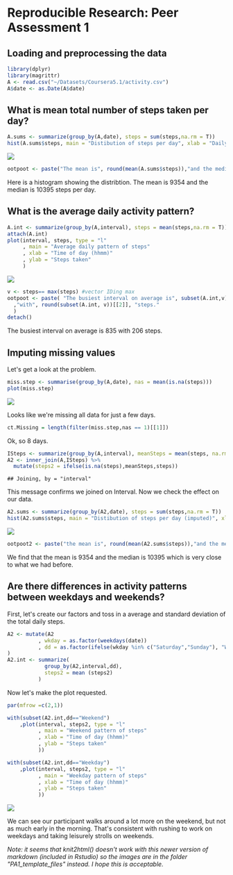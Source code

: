 # Reproducible Research: Peer Assessment 1


## Loading and preprocessing the data

```r
library(dplyr)
library(magrittr)
A <- read.csv("~/Datasets/Coursera5.1/activity.csv")
A$date <- as.Date(A$date)
```



## What is mean total number of steps taken per day?

```r
A.sums <- summarize(group_by(A,date), steps = sum(steps,na.rm = T))
hist(A.sums$steps, main = "Distibution of steps per day", xlab = "Daily Total Steps", ylab = "Frequency")
```

![](PA1_template_files/figure-html/unnamed-chunk-2-1.png)<!-- -->

```r
ootpoot <- paste("The mean is", round(mean(A.sums$steps)),"and the median is", median(A.sums$steps))
```
Here is a histogram showing the distribtion. The mean is 9354 and the median is 10395 steps per day.


## What is the average daily activity pattern?

```r
A.int <- summarize(group_by(A,interval), steps = mean(steps,na.rm = T))
attach(A.int)
plot(interval, steps, type = "l"
     , main = "Average daily pattern of steps"
     , xlab = "Time of day (hhmm)"
     , ylab = "Steps taken"
     )
```

![](PA1_template_files/figure-html/unnamed-chunk-3-1.png)<!-- -->

```r
v <- steps== max(steps) #vector IDing max
ootpoot <- paste( "The busiest interval on average is", subset(A.int,v)[[1]]
  ,"with", round(subset(A.int, v))[[2]], "steps."
  )
detach()
```

The busiest interval on average is 835 with 206 steps.


## Imputing missing values
Let's get a look at the problem.

```r
miss.step <- summarise(group_by(A,date), nas = mean(is.na(steps)))
plot(miss.step)
```

![](PA1_template_files/figure-html/unnamed-chunk-4-1.png)<!-- -->

Looks like we're missing all data for just a few days.


```r
ct.Missing = length(filter(miss.step,nas == 1)[[1]])
```

Ok, so 8 days.


```r
ISteps <- summarize(group_by(A,interval), meanSteps = mean(steps, na.rm = T))
A2 <- inner_join(A,ISteps) %>% 
  mutate(steps2 = ifelse(is.na(steps),meanSteps,steps))
```

```
## Joining, by = "interval"
```

This message confirms we joined on Interval. Now we check the effect on our data.


```r
A2.sums <- summarize(group_by(A2,date), steps = sum(steps,na.rm = T))
hist(A2.sums$steps, main = "Distibution of steps per day (imputed)", xlab = "Daily Total Steps", ylab = "Frequency")
```

![](PA1_template_files/figure-html/unnamed-chunk-7-1.png)<!-- -->

```r
ootpoot2 <- paste("the mean is", round(mean(A2.sums$steps)),"and the median is", median(A2.sums$steps))
```

We find that the mean is 9354 and the median is 10395 which is very close to what we had before.


## Are there differences in activity patterns between weekdays and weekends?

First, let's create our factors and toss in a average and standard deviation of the total daily steps.

```r
A2 <- mutate(A2
          , wkday = as.factor(weekdays(date))
          , dd = as.factor(ifelse(wkday %in% c("Saturday","Sunday"), "Weekend","Weekday"))
)
A2.int <- summarize(
            group_by(A2,interval,dd),
            steps2 = mean (steps2)
          )
```

Now let's make the plot requested.

```r
par(mfrow =c(2,1))

with(subset(A2.int,dd=="Weekend")
    ,plot(interval, steps2, type = "l"
          , main = "Weekend pattern of steps"
          , xlab = "Time of day (hhmm)"
          , ylab = "Steps taken"
          ))

with(subset(A2.int,dd=="Weekday")
    ,plot(interval, steps2, type = "l"
          , main = "Weekday pattern of steps"
          , xlab = "Time of day (hhmm)"
          , ylab = "Steps taken"
          ))
```

![](PA1_template_files/figure-html/unnamed-chunk-9-1.png)<!-- -->

We can see our participant walks around a lot more on the weekend, but not as much early in the morning. That's consistent with rushing to work on weekdays and taking leisurely strolls on weekends.

*Note: it seems that knit2html() doesn't work with this newer version of markdown (included in Rstudio) so the images are in the folder "PA1_template_files" instead. I hope this is acceptable.*
